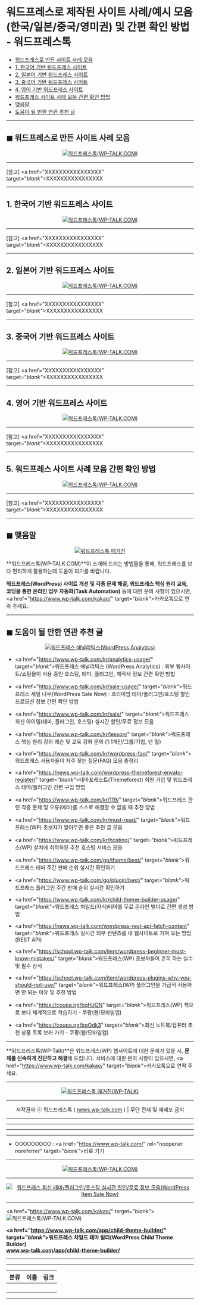 # 워드프레스로 제작된 사이트 사례/예시 모음(한국/일본/중국/영미권) 및 간편 확인 방법 - 워드프레스톡

<!-- ---
title: "워드프레스로 제작된 사이트 사례/예시 모음(한국/일본/중국/영미권) 및 간편 확인 방법 - 워드프레스톡"
description: 워드프레스톡(WP-TALK.COM)이 워드프레스로 제작된 한국/일본/중국/영미권의 웹사이트/쇼핑몰/커뮤니티사이트 주요 사례 및 예시 모음을 정리해서 소개해 드립니다.
cover_img: https://hellotblog.files.wordpress.com/2018/04/trendtalk-wordpress-intro-main-800x450.jpg
feature_img: https://hellotblog.files.wordpress.com/2018/04/trendtalk-wordpress-intro-01-800x400.jpg
categories: 꿀팁
tags: 꿀팁
--- -->

- [워드프레스로 만든 사이트 사례 모음](#index-00)
- [1. 한국어 기반 워드프레스 사이트](#index-01)
- [2. 일본어 기반 워드프레스 사이트](#index-02)
- [3. 중국어 기반 워드프레스 사이트](#index-03)
- [4. 영어 기반 워드프레스 사이트](#index-04)
- [워드프레스 사이트 사례 모음 간편 확인 방법](#index-05)
- [맺음말](#index-epilogue)
- [도움이 될 만한 연관 추천 글](#recommendation)

***

<!-- <a name="index-00"></a> -->

## ◼︎ 워드프레스로 만든 사이트 사례 모음

<center><a href="https://www.wp-talk.com/kakao/" target="_blank"_><img src="https://hellotblog.files.wordpress.com/2019/08/wptalk-logo-03-120x120.png" style="max-width:100%;" alt="워드프레스톡(WP-TALK.COM)"></a></center>

***

[참고] <a href="XXXXXXXXXXXXXXXX" target="_blank"_>XXXXXXXXXXXXXXXX</a>

***

<!-- <a name="index-01"></a> -->

## 1. 한국어 기반 워드프레스 사이트

<center><a href="https://www.wp-talk.com/kakao/" target="_blank"_><img src="https://hellotblog.files.wordpress.com/2019/08/wptalk-logo-03-120x120.png" style="max-width:100%;" alt="워드프레스톡(WP-TALK.COM)"></a></center>



***

[참고] <a href="XXXXXXXXXXXXXXXX" target="_blank"_>XXXXXXXXXXXXXXXX</a>

***

<!-- <a name="index-02"></a> -->

## 2. 일본어 기반 워드프레스 사이트

<center><a href="https://www.wp-talk.com/kakao/" target="_blank"_><img src="https://hellotblog.files.wordpress.com/2019/08/wptalk-logo-03-120x120.png" style="max-width:100%;" alt="워드프레스톡(WP-TALK.COM)"></a></center>



***

[참고] <a href="XXXXXXXXXXXXXXXX" target="_blank"_>XXXXXXXXXXXXXXXX</a>

***

<!-- <a name="index-03"></a> -->

## 3. 중국어 기반 워드프레스 사이트

<center><a href="https://www.wp-talk.com/kakao/" target="_blank"_><img src="https://hellotblog.files.wordpress.com/2019/08/wptalk-logo-03-120x120.png" style="max-width:100%;" alt="워드프레스톡(WP-TALK.COM)"></a></center>



***

[참고] <a href="XXXXXXXXXXXXXXXX" target="_blank"_>XXXXXXXXXXXXXXXX</a>

***

<!-- <a name="index-04"></a> -->

## 4. 영어 기반 워드프레스 사이트

<center><a href="https://www.wp-talk.com/kakao/" target="_blank"_><img src="https://hellotblog.files.wordpress.com/2019/08/wptalk-logo-03-120x120.png" style="max-width:100%;" alt="워드프레스톡(WP-TALK.COM)"></a></center>



***

[참고] <a href="XXXXXXXXXXXXXXXX" target="_blank"_>XXXXXXXXXXXXXXXX</a>

***

<!-- <a name="index-05"></a> -->

## 5. 워드프레스 사이트 사례 모음 간편 확인 방법

<center><a href="https://www.wp-talk.com/kakao/" target="_blank"_><img src="https://hellotblog.files.wordpress.com/2019/08/wptalk-logo-03-120x120.png" style="max-width:100%;" alt="워드프레스톡(WP-TALK.COM)"></a></center>



***

[참고] <a href="XXXXXXXXXXXXXXXX" target="_blank"_>XXXXXXXXXXXXXXXX</a>

***

<!-- <a name="index-epilogue"></a> -->

## ◼︎ 맺음말

<center><a href="https://www.wp-talk.com/kakao/" rel="noopener noreferrer" target="_blank"_><img src="https://hellotblog.files.wordpress.com/2019/08/wptalk-cover-default-01-800x460.png" style="max-width:100%;" alt="워드프레스톡 매거진"></a></center>

**워드프레스톡(WP-TALK.COM)**이 소개해 드리는 방법들을 통해, 워드프레스를 보다 편리하게 활용하는데 도움이 되기를 바랍니다.

**워드프레스(WordPress) 사이트 개선 및 각종 문제 해결, 워드프레스 핵심 원리 교육, 코딩을 통한 온라인 업무 자동화(Task Automation)** 등에 대한 문의 사항이 있으시면, <a href="https://www.wp-talk.com/kakao/" target="_blank"_>카카오톡</a>으로 연락 주세요.

***

<!-- <a name="recommendation"></a> -->

## ◼︎ 도움이 될 만한 연관 추천 글

<center><a href="https://www.wp-talk.com/kr/analytics-usage/" target="_blank"_><img src="https://hellotblog.files.wordpress.com/2019/09/wptalk-wordpress-analytics-en-image-01-800x510.png" style="max-width:100%;" alt="워드프레스 애널리틱스(WordPress Analytics)"></a></center>

- <a href="https://www.wp-talk.com/kr/analytics-usage/" target="_blank"_>워드프레스 애널리틱스 (WordPress Analytics) : 외부 웹사이트/쇼핑몰이 사용 중인 호스팅, 테마, 플러그인, 제작사 정보 간편 확인 방법</a>

- <a href="https://www.wp-talk.com/kr/sale-usage/" target="_blank"_>워드프레스 세일 나우(WordPress Sale Now) : 프리미엄 테마/플러그인/호스팅 할인 프로모션 정보 간편 확인 방법</a>

- <a href="https://www.wp-talk.com/kr/sale/" target="_blank"_>워드프레스 최신 아이템(테마, 플러그인, 호스팅) 실시간 할인/무료 정보 모음</a>

- <a href="https://www.wp-talk.com/kr/lesson/" target="_blank"_>워드프레스 핵심 원리 강의 레슨 및 교육 강좌 문의 (1:1개인/그룹/기업, <span class="post-year"></span>년 <span class="post-month"></span>월)</a>

- <a href="https://www.wp-talk.com/kr/wordpress-faq/" target="_blank"_>워드프레스 사용자들이 자주 찾는 질문(FAQ) 모음 총정리</a>

- <a href="https://news.wp-talk.com/wordpress-themeforest-envato-register/" target="_blank"_>테마포레스트(Themeforest) 회원 가입 및 워드프레스 테마/플러그인 간편 구입 방법</a>

- <a href="https://www.wp-talk.com/kr/119/" target="_blank"_>워드프레스 관련 각종 문제 및 오류(에러)를 스스로 해결할 수 없을 때 추천 방법</a>

- <a href="https://www.wp-talk.com/kr/must-read/" target="_blank"_>워드프레스(WP) 초보자가 알아두면 좋은 추천 글 모음</a>

- <a href="https://www.wp-talk.com/kr/hosting/" target="_blank"_>워드프레스(WP) 설치에 최적화된 추천 호스팅 서비스 모음</a>

- <a href="https://www.wp-talk.com/go/theme/best/" target="_blank"_>워드프레스 테마 주간 판매 순위 실시간 확인하기</a>

- <a href="https://www.wp-talk.com/go/plugin/best/" target="_blank"_>워드프레스 플러그인 주간 판매 순위 실시간 확인하기</a>

- <a href="https://www.wp-talk.com/kr/child-theme-builder-usage/" target="_blank"_>워드프레스 차일드(자식)테마를 무료 온라인 빌더로 간편 생성 방법</a>

- <a href="https://news.wp-talk.com/wordpress-rest-api-fetch-content" target="_blank"_>워드프레스 실시간 외부 컨텐츠를 내 웹사이트로 가져 오는 방법 (REST API)</a>

- <a href="https://school.wp-talk.com/item/wordpress-beginner-must-know-mistakes/" target="_blank"_>워드프레스(WP) 초보자들이 흔히 하는 실수 및 필수 상식</a>

- <a href="https://school.wp-talk.com/item/wordpress-plugins-why-you-should-not-use/" target="_blank"_>워드프레스(WP) 플러그인을 가급적 사용하면 안 되는 이유 및 추천 방법</a>

- <a href="https://coupa.ng/bgHJQN" target="_blank"_>워드프레스(WP) 책으로 보다 체계적으로 학습하기 - 쿠팡(웹/모바일앱)</a>

- <a href="https://coupa.ng/bgOdk3" target="_blank"_>최신 노트북/컴퓨터 추천 상품 목록 보러 가기 - 쿠팡(웹/모바일앱)</a>

***
**워드프레스톡(WP-Talk)**은 워드프레스(WP) 웹사이트에 대한 문제가 있을 시, **문제를 신속하게 진단하고 해결**해 드립니다. 서비스에 대한 문의 사항이 있으시면, <a href="https://www.wp-talk.com/kakao/" target="_blank"_>카카오톡</a>으로 연락 주세요.

***
<center><a href="https://www.wp-talk.com/kakao/" target="_blank"_><img src="https://hellotblog.files.wordpress.com/2019/08/wptalk-logo-03-120x120.png" style="max-width:100%;" alt="워드프레스톡 매거진(WP-TALK)"></a></center>

***
<center>저작권자 ⓒ 워드프레스톡 ( <a href="https://www.wp-talk.com/kakao/" target="_blank"_>news.wp-talk.com</a> ) | 무단 전재 및 재배포 금지</center>

***
***
***
***
- OOOOOOOOO : <a href="https://www.wp-talk.com/" rel="noopener noreferrer" target="_blank"_>바로 가기</a>

***
<center><a href="https://www.wp-talk.com/kakao/" target="_blank"_><img src="https://hellotblog.files.wordpress.com/2019/08/wptalk-logo-03-120x120.png" style="max-width:100%;" alt="워드프레스톡(WP-TALK.COM)"></a></center>

***
<center><a href="https://www.wp-talk.com/kr/sale/" target="_blank"_><img src="https://hellotblog.files.wordpress.com/2019/10/wptalk-wordpress-sale-now-image-01-800x560.png" style="max-width:100%;" alt="워드프레스 최신 테마/플러그인/호스팅 실시간 할인/무료 정보 모음(WordPress Item Sale Now)"></a></center>

***
<div class="focus-zone-center">

<a href="https://www.wp-talk.com/kakao/" target="_blank"_><img src="https://hellotblog.files.wordpress.com/2019/08/wptalk-logo-03-120x120.png" style="max-width:100%;" alt="워드프레스톡(WP-TALK.COM)"></a>

**<a href="https://www.wp-talk.com/app/child-theme-builder/" target="_blank"_>워드프레스 차일드 테마 빌더(WordPress Child Theme Builder)<br>www.wp-talk.com/app/child-theme-builder/</a>**

</div>

***

<!-- Google Adsense (WP-TALK : Middle) : Start -->
<ins class="adsbygoogle"
   style="display:block"
   data-ad-client="ca-pub-1087484447886876"
   data-ad-slot="8762487232"
   data-ad-format="auto"
   data-full-width-responsive="false"></ins>
<script>
  (adsbygoogle = window.adsbygoogle || []).push({});
</script>
<!-- Google Adsense (WP-TALK : Middle) : End -->

***
|분류|이름|링크|
|:-:|:-:|:-:|
||||
||||
||||
||||

***
